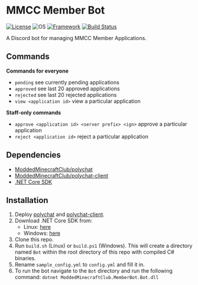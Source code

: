 # MMCC Member Bot
[![License](https://img.shields.io/badge/license-GPL--3.0-blue)](https://github.com/ModdedMinecraftClub/mmcc-member-bot/blob/master/LICENSE)
![OS](https://img.shields.io/badge/platform-linux%20%7C%20windows-orange)
[![Framework](https://img.shields.io/badge/framework-.NET%20Core%202.2-blueviolet)](https://dotnet.microsoft.com/download)
[![Build Status](https://travis-ci.org/ModdedMinecraftClub/mmcc-member-bot.svg?branch=master)](https://travis-ci.org/ModdedMinecraftClub/mmcc-member-bot)

A Discord bot for managing MMCC Member Applications.

## Commands
**Commands for everyone**
- `pending` see currently pending applications
- `approved` see last 20 approved applications
- `rejected` see last 20 rejected applications
- `view <application id>` view a particular application

**Staff-only commands**
- `approve <application id> <server prefix> <ign>` approve a particular application
- `reject <application id>` reject a particular application

## Dependencies
- [ModdedMinecraftClub/polychat](https://github.com/ModdedMinecraftClub/polychat)
- [ModdedMinecraftClub/polychat-client](https://github.com/ModdedMinecraftClub/polychat)
- [.NET Core SDK](https://dotnet.microsoft.com/download)

## Installation
1. Deploy [polychat](https://github.com/ModdedMinecraftClub/polychat) and [polychat-client](https://github.com/ModdedMinecraftClub/polychat-client).
2. Download .NET Core SDK from:
    - Linux: [here](https://dotnet.microsoft.com/download/linux-package-manager/rhel/sdk-current)
    - Windows: [here](https://dotnet.microsoft.com/download/thank-you/dotnet-sdk-2.2.401-windows-x64-installer)
3. Clone this repo.
4. Run `build.sh` (Linux) or `build.ps1` (Windows). This will create a directory named `Bot` within the root directory of this repo with compiled C# binaries.
5. Rename `sample_config.yml` to `config.yml` and fill it in.
6. To run the bot navigate to the `Bot` directory and run the following command:
`dotnet ModdedMinecraftClub.MemberBot.Bot.dll`
